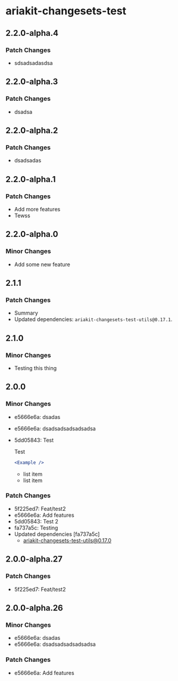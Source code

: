 # ariakit-changesets-test

## 2.2.0-alpha.4

### Patch Changes

- sdsadsadasdsa

## 2.2.0-alpha.3

### Patch Changes

- dsadsa

## 2.2.0-alpha.2

### Patch Changes

- dsadsadas

## 2.2.0-alpha.1

### Patch Changes

- Add more features
- Tewss

## 2.2.0-alpha.0

### Minor Changes

- Add some new feature

## 2.1.1

### Patch Changes

- Summary
- Updated dependencies: `ariakit-changesets-test-utils@0.17.1`.

## 2.1.0

### Minor Changes

- Testing this thing

## 2.0.0

### Minor Changes

- e5666e6a: dsadas
- e5666e6a: dsadsadsadsadsadsa
- 5dd05843: Test

  Test

  ```jsx
  <Example />
  ```

  - list item
  - list item

### Patch Changes

- 5f225ed7: Feat/test2
- e5666e6a: Add features
- 5dd05843: Test 2
- fa737a5c: Testing
- Updated dependencies [fa737a5c]
  - ariakit-changesets-test-utils@0.17.0

## 2.0.0-alpha.27

### Patch Changes

- 5f225ed7: Feat/test2

## 2.0.0-alpha.26

### Minor Changes

- e5666e6a: dsadas
- e5666e6a: dsadsadsadsadsadsa

### Patch Changes

- e5666e6a: Add features
